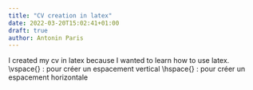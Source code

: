 ```yaml
---
title: "CV creation in latex" 
date: 2022-03-20T15:02:41+01:00
draft: true 
author: Antonin Paris
---
```


I created my cv in latex because I wanted to learn how to use latex.  
\vspace{} : pour créer un espacement vertical
\hspace{} : pour créer un espacement horizontale

